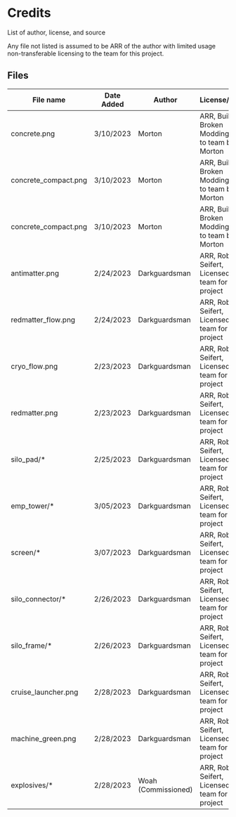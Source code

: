 # Credits

List of author, license, and source

Any file not listed is assumed to be ARR of the author with limited usage non-transferable licensing to the team for this project.

## Files

| File name            | Date Added | Author              | License/Owner                                      |
|----------------------|------------|---------------------|----------------------------------------------------|
| concrete.png         | 3/10/2023  | Morton              | ARR, Built Broken Modding, Given to team by Morton |
| concrete_compact.png | 3/10/2023  | Morton              | ARR, Built Broken Modding, Given to team by Morton |
| concrete_compact.png | 3/10/2023  | Morton              | ARR, Built Broken Modding, Given to team by Morton |
| antimatter.png       | 2/24/2023  | Darkguardsman       | ARR, Robin Seifert, Licensed to team for project   |
| redmatter_flow.png   | 2/24/2023  | Darkguardsman       | ARR, Robin Seifert, Licensed to team for project   |
| cryo_flow.png        | 2/23/2023  | Darkguardsman       | ARR, Robin Seifert, Licensed to team for project   |
| redmatter.png        | 2/23/2023  | Darkguardsman       | ARR, Robin Seifert, Licensed to team for project   |
| silo_pad/*           | 2/25/2023  | Darkguardsman       | ARR, Robin Seifert, Licensed to team for project   |
| emp_tower/*          | 3/05/2023  | Darkguardsman       | ARR, Robin Seifert, Licensed to team for project   |
| screen/*             | 3/07/2023  | Darkguardsman       | ARR, Robin Seifert, Licensed to team for project   |
| silo_connector/*     | 2/26/2023  | Darkguardsman       | ARR, Robin Seifert, Licensed to team for project   |
| silo_frame/*         | 2/26/2023  | Darkguardsman       | ARR, Robin Seifert, Licensed to team for project   |
| cruise_launcher.png  | 2/28/2023  | Darkguardsman       | ARR, Robin Seifert, Licensed to team for project   |
| machine_green.png    | 2/28/2023  | Darkguardsman       | ARR, Robin Seifert, Licensed to team for project   |
| explosives/*         | 2/28/2023  | Woah (Commissioned) | ARR, Robin Seifert, Licensed to team for project   |